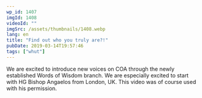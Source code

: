 ```yaml
---
wp_id: 1407
imgId: 1408
videoId: ""
imgSrc: /assets/thumbnails/1408.webp
lang: en
title: "Find out who you truly are?!"
pubDate: 2019-03-14T19:57:46
tags: ["whut"]
---
```


<p><span data-contrast="auto">We are excited to introduce new voices on COA through the newly established Words of Wisdom branch. We are especially excited to start with HG Bishop </span><span data-contrast="auto">Angaelos</span><span data-contrast="auto"> from London, UK.</span><span data-contrast="auto"> This video was of course used with his permission. </span></p>

